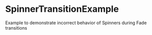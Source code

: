 # SpinnerTransitionExample
Example to demonstrate incorrect behavior of Spinners during Fade transitions
